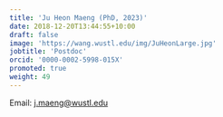 ```yaml
---
title: 'Ju Heon Maeng (PhD, 2023)'
date: 2018-12-20T13:44:55+10:00
draft: false
image: 'https://wang.wustl.edu/img/JuHeonLarge.jpg'
jobtitle: 'Postdoc'
orcid: '0000-0002-5998-015X'
promoted: true
weight: 49
---
```

Email: j.maeng@wustl.edu